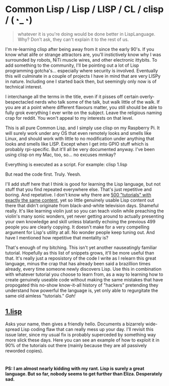 # Common Lisp / Lisp / LISP / CL / clisp / (◔_◔) 

> whatever it is you're doing would be done better in LispLanguage. Why? Don't ask, they can't explain it to the rest of us. 

I'm re-learning clisp after being away from it since the early 90's. If you know what alife or strange attractors are, you'll instictively know why I was surrounded by robots, NiTi muscle wires, and other electronic ittybits. To add something to the community, I'll be pointing out a lot of Lisp programming gotcha's... especially where security is involved. Eventually this will culminate in a couple of projects I have in mind that are very LISPy in nature. Including one I started back then, but seemingly only now is of technical interest.

I interchange all the terms in the title, even if it pisses off certain overly-bespectacled nerds who talk some of the talk, but walk little of the walk. If you are at a point where different flavours matter, you still should be able to fully grok everything I ever write on the subject. Leave the religious naming crap for reddit. You won't appeal to my interests on that level.

This is all pure Common Lisp, and I simply use clisp on my Raspberry Pi. It will surely work under any OS that even remotely looks and smells like Linux, and should work with little to no modification under anything that looks and smells like LISP. Except when I get into GPIO stuff which is probably rpi-specific. But it'll all be very documented anyway. I've been using clisp on my Mac, too, so... no excuses mmkay?

Everything is executed as a script. For example:  clisp 1.lisp

But read the code first. Truly. Yeesh.

I'll add stuff here that I think is good for learning the Lisp language, but not stuff that you find repeated everywhere else. That's just repetitive and boring. And repetative. I don't know why there are [500 "tutorials" with exactly the same content](http://wiki.c2.com/?SmugLispWeenie), yet so little genuinely usable Lisp content out there that didn't originate from black-and-white television days. Shameful really. It's like learning violin just so you can teach violin while preaching the violin's many sonic wonders, yet never getting around to actually presenting your own knowledge and skill unless blatantly echoing the previous 499 people you are clearly copying. It doesn't make for a very compelling argument for Lisp's utility at all. No wonder people keep tuning out. And have I mentioned how repetitive that mentality is?

That's enough of my bitching. This isn't yet another nauseatingly familiar tutorial. Hopefully as this list of snippets grows, it'll be more useful than that. It's really just a reposistory of the code I write as I relearn this great language, minus the crap that has already been said a brazillion times already, every time someone newly discovers Lisp. Use this in combination with whatever tutorial you choose to learn from, as a way to learning how to create genuinely useable code without making the same mistakes that have propogated this no-show know-it-all history of "hackers" pretending they understand how powerful the language is, yet only able to regurgitate the same old aimless "tutorials." <i>Gah!</i>

## [1.lisp](https://github.com/ksaj/clisp/blob/master/1.lisp)
Asks your name, then gives a friendly hello. Documents a bizarrely wide-spread Lisp coding flaw that can really mess up your day. I'll revisit this issue later, since my usual fix is probably superceded by something way more slick these days. Here you can see an example of how to exploit it in 90% of the tutorials out there (mainly because they are all passively reworded copies).

# 
#### PS: I am almost nearly kidding with my rant. Lisp is surely a great language. But so far, nobody seems to get further than Eliza. Desperately sad.
